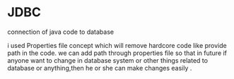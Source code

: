 # JDBC
connection of java code to database

i used Properties file concept which will remove hardcore code like provide path in the code. we can add path through properties file so that in future if anyone want to change in database system or other things related to database or anything,then he or she can make changes easily .

